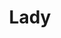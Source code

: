 ---
layout: post
title: Lady
description: Another Hundred Miles performing an acoustic version of "Lady".
artists: dan maynard, doug holmes
embed_player:
  type: youtube
  src: xyPhr6L3uHU
---